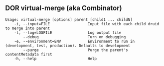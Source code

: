 DOR virtual-merge (aka Combinator)
----------------------------------

	Usage: virtual-merge [options] parent [child1 ... childN]
	    -i, --input=FILE                 Input file with each child druid to merge into parent
	    -l, --log=LOGFILE                Log output file
	        --debug                      Turn on debugging
	    -e, --environment=ENV            Environment to run in (development, test, production). Defaults to development
	        --purge                      Purge the parent's contentMetadata first
	    -h, --help                       Help
